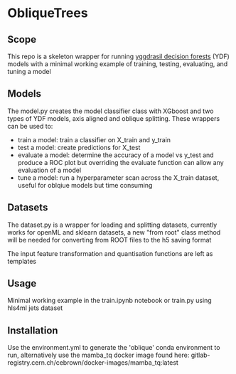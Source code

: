 # ObliqueTrees

## Scope
This repo is a skeleton wrapper for running [yggdrasil decision forests](https://ydf.readthedocs.io/en/latest/) (YDF) models with a minimal working example of training, testing, evaluating, and tuning a model

## Models
The model.py creates the model classifier class with XGboost and two types of YDF models, axis aligned and oblique splitting. These wrappers can be used to:
- train a model: train a classifier on X_train and y_train
- test a model: create predictions for X_test
- evaluate a model: determine the accuracy of a model vs y_test and produce a ROC plot but overriding the evaluate function can allow any evaluation of a model
- tune a model: run a hyperparameter scan across the X_train dataset, useful for oblqiue models but time consuming

## Datasets
The dataset.py is a wrapper for loading and splitting datasets, currently works for openML and sklearn datasets, a new "from root" class method will be needed for converting from ROOT files to the h5 saving format

The input feature transformation and quantisation functions are left as templates 


## Usage
Minimal working example in the train.ipynb notebook or train.py using hls4ml jets dataset


## Installation
Use the environment.yml to generate the 'oblique' conda environment to run, alternatively use the mamba_tq docker image found here: gitlab-registry.cern.ch/cebrown/docker-images/mamba_tq:latest

